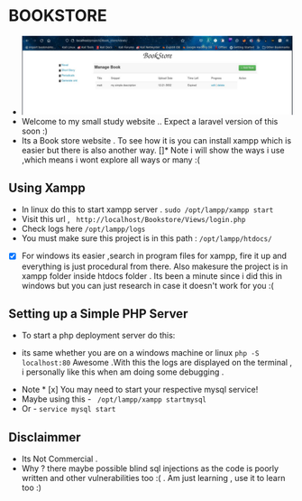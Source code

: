 # BOOKSTORE

- <img src="./layout.jpg" alt="layout image" >
- Welcome to my small study website .. Expect a laravel version of this soon :) 
- Its a Book store website . To see how it is you can install xampp which is easier but there is also another way.
[]* Note i will show the ways i use ,which means i wont explore all ways or many :(

## Using Xampp
- In linux do this to start xampp server .
``` sudo /opt/lampp/xampp start ```
- Visit this url , ``` http://localhost/Bookstore/Views/login.php```
- Check logs here ``` /opt/lampp/logs ```
- You must make sure this project is in this path :
``` /opt/lampp/htdocs/ ```

* [x] For windows its easier ,search in program files for xampp, fire it up and everything is just procedural from there. Also makesure the project is in xampp folder inside htdocs folder . Its been a minute since i did this in windows but you can just research in case it doesn't work for you :(
 
## Setting up a Simple PHP Server
- To start a php deployment server do this:
* its same whether you are on a windows machine or linux
``` php -S localhost:80 ```
Awesome .With this the logs are displayed on the terminal , i personally like this when am doing some debugging .
- Note * [x] You may need to start your respective mysql service!
- Maybe using this - ``` /opt/lampp/xampp startmysql```
- Or - ``` service mysql start ```

## Disclaimmer
 - Its Not Commercial .
- Why ? there maybe possible blind sql injections as the code is poorly written and other vulnerabilities too :( . Am just learning , use it to learn too :)
